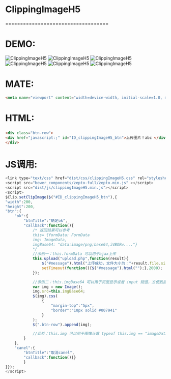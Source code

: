 # ClippingImageH5
===================================  

DEMO:
===================================
![ClippingImageH5](http://http://muxing.in/cp/Screenshot/qrcode.png)
![ClippingImageH5](http://http://muxing.in/cp/Screenshot/1.png)
![ClippingImageH5](http://http://muxing.in/cp/Screenshot/2.png)
![ClippingImageH5](http://http://muxing.in/cp/Screenshot/3.png)
![ClippingImageH5](http://http://muxing.in/cp/Screenshot/4.png)
![ClippingImageH5](http://http://muxing.in/cp/Screenshot/5.png)


MATE:
===================================
```html
<meta name="viewport" content="width=device-width, initial-scale=1.0, minimum-scale=1.0, maximum-scale=1.0, user-scalable=no">
```

HTML:
===================================  
###
```html
<div class="btn-row">
<div href="javascript:;" id="ID_clippingImageH5_btn">上传图片！abc </div>
</div>
```

JS调用:
===================================  
```javascript
<link type="text/css" href="dist/css/clippingImageH5.css" rel="stylesheet" />
<script src="bower_components/zepto-full/zepto.min.js" ></script>
<script src="dist/js/clippingImageH5.min.js"></script>
<script>
$Clip.setClipImage($("#ID_clippingImageH5_btn"),{
"width":200,
"height":200,
"btn":{
    "ok":{
        "btnTitle":"确定ok",
        "callback":function(){
            /* 返回结果可以参考
            this= {formData: FormData
            img: ImageData,
            imgBase64: "data:image/png;base64,iVBORw...."}
            */
            //示例一：this.formData 可以用于ajax上传
            this.upload("upload.php",function(result){
                $("#message").html("上传成功，文件大小为："+result.file.size+"b");
                setTimeout(function(){$("#message").html("");},2000);
            });

            //示例二：this.imgBase64 可以用于页面显示或者 input 赋值，方便数据库存储
            var img = new Image();
            img.src=this.imgBase64;
            $(img).css(
                {
                    "margin-top":"5px",
                    "border":"10px solid #007941"
                }
            );
            $(".btn-row").append(img);

            //此外：this.img 可以用于图像计算 typeof this.img == "imageData"
        }
    },
    "canel":{
        "btnTitle":"取消canel",
        "callback":function(){}
        }
}});
</script>
```
